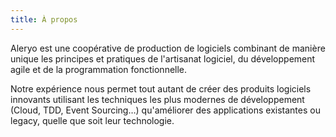 ```yaml
---
title: À propos
---
```


Aleryo est une coopérative de production de logiciels combinant de manière unique les principes et pratiques de l'artisanat logiciel, du développement agile et de la programmation fonctionnelle.

Notre expérience nous permet tout autant de créer des produits logiciels innovants utilisant les techniques les plus modernes de développement (Cloud, TDD, Event Sourcing…) qu'améliorer des applications existantes ou legacy, quelle que soit leur technologie.
